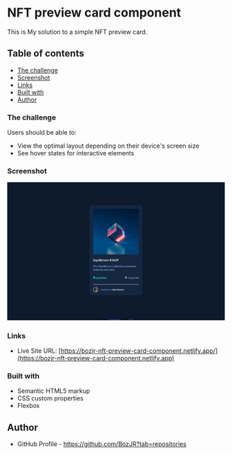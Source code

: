 # NFT preview card component

This is My solution to a simple NFT preview card. 

## Table of contents

  - [The challenge](#the-challenge)
  - [Screenshot](#screenshot)
  - [Links](#links)
  - [Built with](#built-with)
  - [Author](#author)


### The challenge

Users should be able to:

- View the optimal layout depending on their device's screen size
- See hover states for interactive elements


### Screenshot

![](./completion%20pic/nft-preview-card-screenshot.jpeg)


### Links

- Live Site URL: [https://bozjr-nft-preview-card-component.netlify.app/](https://bozjr-nft-preview-card-component.netlify.app)


### Built with

- Semantic HTML5 markup
- CSS custom properties
- Flexbox


## Author

- GitHub Profile - https://github.com/BozJR?tab=repositories

